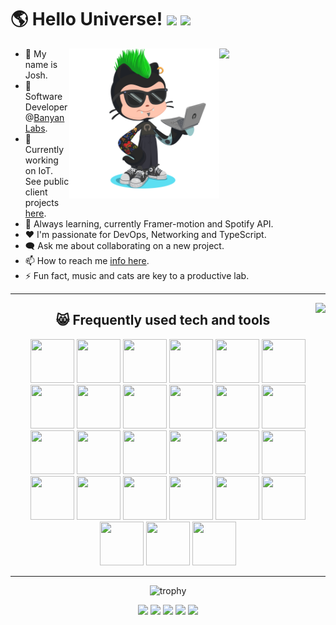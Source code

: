<h1>🌎 Hello Universe!
<img src='https://api.visitorbadge.io/api/visitors?path=https%3A%2F%2Fgithub.com%2Fjmclain-banyan&countColor=%232ccce4&style=flat' height='22'>
<img src='https://img.shields.io/github/followers/jmclain-banyan?label=Followers&style=social' height='22'>
</h1>

<div>

<img align='right' src='https://spotify-github-profile.vercel.app/api/view?uid=31knnovcfatt7mqmu6yaa5htulxi&cover_image=true&theme=default&show_offline=false&background_color=121212' width='170'>
<img align='right' src='./octocat.png' width='240'>

- 👋 My name is Josh.
- 💼 Software Developer @[Banyan Labs](https://banyanlabs.io/).
- 🔭 Currently working on IoT. See public client projects [here](https://www.joshmclain.com/#projects).
- 🌱 Always learning, currently Framer-motion and Spotify API.
- ❤️ I'm passionate for DevOps, Networking and TypeScript.
- 🗨️ Ask me about collaborating on a new project.
- 📫 How to reach me [info here](https://www.joshmclain.com/#contact).
- ⚡ Fun fact, music and cats are key to a productive lab.

</div>

---
<img align='right' src='https://spotify-recently-played-readme.vercel.app/api?user=31knnovcfatt7mqmu6yaa5htulxi&width=380&count=7&unique=true'>

<div>

<div align='center'>

<h2>😸 Frequently used tech and tools</h2>

<img src="https://www.vectorlogo.zone/logos/typescriptlang/typescriptlang-icon.svg" height="70" width="70" />
<img src="https://www.vectorlogo.zone/logos/javascript/javascript-icon.svg" height="70" width="70" />
<img src="https://www.vectorlogo.zone/logos/java/java-icon.svg" height="70" width="70" />
<img src="https://www.vectorlogo.zone/logos/reactjs/reactjs-icon.svg" height="70" width="70" />
<img src="https://cdn.worldvectorlogo.com/logos/redux.svg" height="70" width="70" />
<img src="https://www.vectorlogo.zone/logos/tailwindcss/tailwindcss-icon.svg" height="70" width="70" />
<img src="https://www.vectorlogo.zone/logos/sass-lang/sass-lang-icon.svg" height="70" width="70" />
<img src="https://raw.githubusercontent.com/detain/svg-logos/aecbca0b533703a389211cddb0ca159a5d50553e/svg/framer-motion.svg" height="70" width="70" />
<img src="https://www.vectorlogo.zone/logos/nodejs/nodejs-icon.svg" height="70" width="70" />
<img src="https://www.vectorlogo.zone/logos/yarnpkg/yarnpkg-icon.svg" height="70" width="70" />
<img src="https://www.vectorlogo.zone/logos/npmjs/npmjs-icon.svg" height="70" width="70" />
<img src="https://www.vectorlogo.zone/logos/eslint/eslint-icon.svg" height="70" width="70" />
<img src="https://www.vectorlogo.zone/logos/mongodb/mongodb-icon.svg" height="70" width="70" />
<img src="https://www.vectorlogo.zone/logos/js_webpack/js_webpack-icon.svg" height="70" width="70" />
<img src="https://www.vectorlogo.zone/logos/jestjsio/jestjsio-icon.svg" height="70" width="70" />
<img src="https://www.vectorlogo.zone/logos/docker/docker-icon.svg" height="70" width="70" />
<img src="https://www.vectorlogo.zone/logos/nginx/nginx-icon.svg" height="70" width="70" />
<img src="https://cdn.worldvectorlogo.com/logos/aws-ec2.svg" height="70" width="70" />
<img src="https://www.vectorlogo.zone/logos/heroku/heroku-icon.svg" height="70" width="70" />
<img src="https://cdn.worldvectorlogo.com/logos/visual-studio-code-1.svg" height="70" width="70" />
<img src="https://raw.githubusercontent.com/gilbarbara/logos/1f372be75689d73cae89b6de808149b606b879e1/logos/insomnia.svg" height="70" width="70" />
<img src="https://www.vectorlogo.zone/logos/linux/linux-icon.svg" height="70" width="70" />
<img src="https://upload.vectorlogo.zone/logos/gnu_bash/images/66582b8e-a291-4a1b-b89c-76628277a33b.svg" height="70" width="70" />
<img src="https://www.vectorlogo.zone/logos/ubuntu/ubuntu-icon.svg" height="70" width="70" />
<img src="https://cdn.worldvectorlogo.com/logos/microsoft-windows-22.svg" height="70" width="70" />
<img src="https://www.vectorlogo.zone/logos/atlassian_jira/atlassian_jira-icon.svg" height="70" width="70" />
<img src="https://www.vectorlogo.zone/logos/spotify/spotify-icon.svg" height="70" width="70" />

</div>

</div>

---

<div align='center'>

![trophy](https://github-profile-trophy.vercel.app/?username=jmclain-banyan&theme=darkhub&no-frame=true&margin-w=10)

<img src='https://github-profile-summary-cards.vercel.app/api/cards/profile-details?username=jmclain-banyan&theme=github_dark' >
<img src='https://github-profile-summary-cards.vercel.app/api/cards/stats?username=jmclain-banyan&theme=github_dark' >
<img src='https://github-profile-summary-cards.vercel.app/api/cards/productive-time?username=jmclain-banyan&theme=github_dark&utcOffset=8' >
<img src='https://github-profile-summary-cards.vercel.app/api/cards/repos-per-language?username=jmclain-banyan&theme=github_dark' >
<img src='https://github-profile-summary-cards.vercel.app/api/cards/most-commit-language?username=jmclain-banyan&theme=github_dark' >

</div>

<!-- [![spotify-github-profile](https://spotify-github-profile.vercel.app/api/view?uid=31knnovcfatt7mqmu6yaa5htulxi&cover_image=true&theme=default&show_offline=false&background_color=121212)](https://github.com/kittinan/spotify-github-profile) -->
